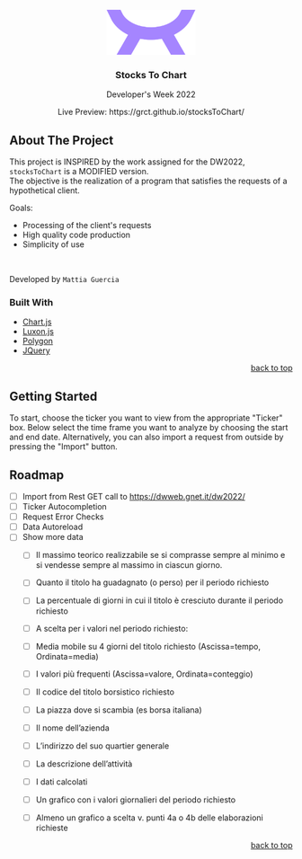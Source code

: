 <div id="top"></div>

<!-- PROJECT LOGO -->
<br />
<div align="center">
  <a href="https://github.com/grct/stocksToChart">
    <img src="images/Logo.png" alt="Logo" width="158" height="80">
  </a>

  <h3 a
  <h3 align="center">Stocks To Chart</h3>
  <p align="center">Developer's Week 2022</p>
  <p align="center">Live Preview: https://grct.github.io/stocksToChart/</p>
</div>


<!-- ABOUT THE PROJECT -->
## About The Project

<!-- [![Product Name Screen Shot][product-screenshot]](https://example.com) -->
This project is INSPIRED by the work assigned for the DW2022, `stocksToChart` is a MODIFIED version.<br>
The objective is the realization of a program that satisfies the requests of a hypothetical client.<br>


Goals:
* Processing of the client's requests
* High quality code production
* Simplicity of use

<br>

Developed by `Mattia Guercia`




### Built With


* [Chart.js](https://www.chartjs.org)
* [Luxon.js](https://moment.github.io/luxon/#/)
* [Polygon](https://polygon.io)
* [JQuery](https://jquery.com)

<p align="right"><a href="#top">back to top</a></p>



<!-- GETTING STARTED -->
## Getting Started

To start, choose the ticker you want to view from the appropriate "Ticker" box.
Below select the time frame you want to analyze by choosing the start and end date.
Alternatively, you can also import a request from outside by pressing the "Import" button.


<!-- ROADMAP -->
## Roadmap

- [ ] Import from Rest GET call to https://dwweb.gnet.it/dw2022/ 
- [ ] Ticker Autocompletion
- [ ] Request Error Checks
- [ ] Data Autoreload
- [ ] Show more data
    - [ ] Il massimo teorico realizzabile se si comprasse sempre al minimo e si vendesse sempre al massimo in ciascun giorno.
    - [ ] Quanto il titolo ha guadagnato (o perso) per il periodo richiesto
    - [ ] La percentuale di giorni in cui il titolo è cresciuto durante il periodo richiesto
    - [ ] A scelta per i valori nel periodo richiesto:
    - [ ] Media mobile su 4 giorni del titolo richiesto (Ascissa=tempo, Ordinata=media)
    - [ ] I valori più frequenti (Ascissa=valore, Ordinata=conteggio)
    - [ ] Il codice del titolo borsistico richiesto 
    - [ ] La piazza dove si scambia (es borsa italiana)
    - [ ] Il nome dell’azienda
    - [ ] L’indirizzo del suo quartier generale
    - [ ] La descrizione dell’attività
    - [ ] I dati calcolati
    - [ ] Un grafico con i valori giornalieri del periodo richiesto
    - [ ] Almeno un grafico a scelta v. punti 4a o 4b delle elaborazioni richieste


<p align="right"><a href="#top">back to top</a></p>


<!-- MARKDOWN LINKS & IMAGES -->
<!-- https://www.markdownguide.org/basic-syntax/#reference-style-links -->
[product-screenshot]: images/screenshot.png